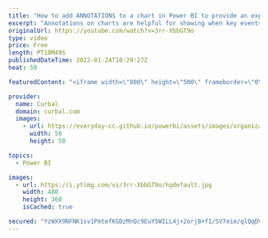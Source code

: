 ```yaml
---
title: "How to add ANNOTATIONS to a chart in Power BI to provide an explanation or more context!"
excerpt: "Annotations on charts are helpful for showing when key events occurred, especially when they have a noticeable impact on the data  or to give insights on the numbers in text form to help the reader understand the chart.  In todays video I will show you can you can add annotations to charts automatically"
originalUrl: https://youtube.com/watch?v=3rr-XbbGT9o
type: video
price: Free
length: PT10M49S
publishedDateTime: 2022-01-24T10:29:27Z
heat: 50

featuredContent: "<iframe width=\"800\" height=\"500\" frameborder=\"0\" src=\"https://www.youtube.com/embed/3rr-XbbGT9o\" allow=\"accelerometer; autoplay; encrypted-media; gyroscope; picture-in-picture\" allowfullscreen></iframe>"

provider:
  name: Curbal
  domain: curbal.com
  images:
    - url: https://everyday-cc.github.io/powerbi/assets/images/organizations/curbal.com-50x50.jpg
      width: 50
      height: 50

topics:
  - Power BI

images:
  - url: https://i.ytimg.com/vi/3rr-XbbGT9o/hqdefault.jpg
    width: 480
    height: 360
    isCached: true

secured: "YzWXX9NFNK1sv1PmtefKGDzMnQc9EuY5WILL4j+2orjB+fI/SV7eim/qlQqDVY9BgFz1e5cN+r1b/SDfyeVtgbKiWApW9tknNxIf4CWgSmzbJ/o43ZOm9tr0jdAMBf/pD5Bq0NCxmGA1vS5X6AFpWYzisgPoHp2evtFMp6jv/ZWFIO4nKOWxTmTEiErUyc4xQ95gBL7/J+BaiaOuOayIHLaUKkG1TOK8CNRO27vUCq3aM8IxRuXGI0XlOZcWgtxvNSAgHkfm1j2mk8AQJoChqqtM8SwPTmPMr7JCIy3h83j1wpvlyDYnmO0i7SwmqeDyN4FfB/2/XMEL/cC3jBoDVtBgM2LkMtZyok7c72BqTcBGJWKS/PygByrA3ZlqYN4ph/o4XM53dyzDrtx3YAB9TgeDB3bcyaNgGYhNH9JPOBc=;xQHVOMT3QCqxrjXcbWNrmA=="
---
```


